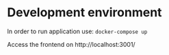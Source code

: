 # Development environment

In order to run application use:
      `docker-compose up`

Access the frontend on http://localhost:3001/